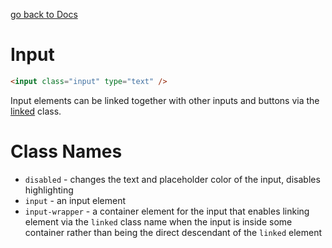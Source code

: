 [go back to Docs](../README.md)

# Input

```html
<input class="input" type="text" />
```

Input elements can be linked together with other inputs and buttons via the [linked](./linked.md) class.

# Class Names

- `disabled` - changes the text and placeholder color of the input, disables highlighting
- `input` - an input element
- `input-wrapper` - a container element for the input that enables linking element via the `linked` class name when the input is inside some container rather than being the direct descendant of the `linked` element
